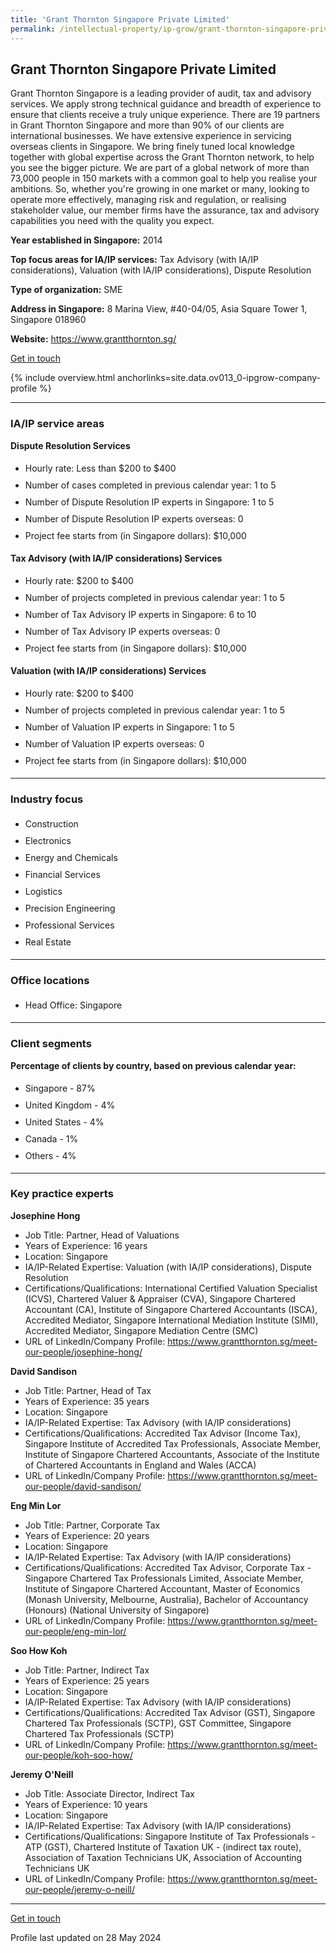 ```yaml
---
title: 'Grant Thornton Singapore Private Limited'
permalink: /intellectual-property/ip-grow/grant-thornton-singapore-private-limited/
---
```


## Grant Thornton Singapore Private Limited

Grant Thornton Singapore is a leading provider of audit, tax and advisory services. We apply strong technical guidance and breadth of experience to ensure that clients receive a truly unique experience. There are 19 partners in Grant Thornton Singapore and more than 90% of our clients are international businesses. We have extensive experience in servicing overseas clients in Singapore. We bring finely tuned local knowledge together with global expertise across the Grant Thornton network, to help you see the bigger picture. We are part of a global network of more than 73,000 people in 150 markets with a common goal to help you realise your ambitions. So, whether you're growing in one market or many, looking to operate more effectively, managing risk and regulation, or realising stakeholder value, our member firms have the assurance, tax and advisory capabilities you need with the quality you expect.

<b>Year established in Singapore:</b> 2014

<b>Top focus areas for IA/IP services:</b> Tax Advisory (with IA/IP considerations), Valuation (with IA/IP considerations), Dispute Resolution

<b>Type of organization:</b> SME

<b>Address in Singapore:</b> 8 Marina View, #40-04/05, Asia Square Tower 1, Singapore 018960

<b>Website:</b> <a href='https://www.grantthornton.sg/'>https://www.grantthornton.sg/</a>

<a class='btn' href='https://form.gov.sg/6653e255bd207e36db9b8de8' target='_blank' rel='noopener'>Get in touch</a>

{% include overview.html anchorlinks=site.data.ov013_0-ipgrow-company-profile %}

---
<a name='ip-related-service-areas'></a>
### IA/IP service areas

**Dispute Resolution Services**

<ul>
<li style='line-height: 27px; margin: 0px 0px !important'>Hourly rate:  Less than $200 to $400</li>
<li style='line-height: 27px; margin: 0px 0px !important'>Number of cases completed in previous calendar year: 1 to 5</li>
<li style='line-height: 27px; margin: 0px 0px !important'>Number of Dispute Resolution IP experts in Singapore: 1 to 5</li>
<li style='line-height: 27px; margin: 0px 0px !important'>Number of Dispute Resolution IP experts overseas: 0</li>
<li style='line-height: 27px; margin: 0px 0px !important'>Project fee starts from (in Singapore dollars):  $10,000</li>
</ul>

**Tax Advisory (with IA/IP considerations) Services**

<ul>
<li style='line-height: 27px; margin: 0px 0px !important'>Hourly rate:  $200 to $400</li>
<li style='line-height: 27px; margin: 0px 0px !important'>Number of projects completed in previous calendar year: 1 to 5</li>
<li style='line-height: 27px; margin: 0px 0px !important'>Number of Tax Advisory IP experts in Singapore: 6 to 10</li>
<li style='line-height: 27px; margin: 0px 0px !important'>Number of Tax Advisory IP experts overseas: 0</li>
<li style='line-height: 27px; margin: 0px 0px !important'>Project fee starts from (in Singapore dollars):  $10,000</li>
</ul>

**Valuation (with IA/IP considerations) Services**

<ul>
<li style='line-height: 27px; margin: 0px 0px !important'>Hourly rate:  $200 to $400</li>
<li style='line-height: 27px; margin: 0px 0px !important'>Number of projects completed in previous calendar year: 1 to 5</li>
<li style='line-height: 27px; margin: 0px 0px !important'>Number of Valuation IP experts in Singapore: 1 to 5</li>
<li style='line-height: 27px; margin: 0px 0px !important'>Number of Valuation IP experts overseas: 0</li>
<li style='line-height: 27px; margin: 0px 0px !important'>Project fee starts from (in Singapore dollars):  $10,000</li>
</ul>

---
<a name='industry-focus'></a>
### Industry focus

<ul><li style='line-height: 27px; margin: 0px 0px !important'> Construction</li><li style='line-height: 27px; margin: 0px 0px !important'>Electronics</li><li style='line-height: 27px; margin: 0px 0px !important'>Energy and Chemicals</li><li style='line-height: 27px; margin: 0px 0px !important'>Financial Services</li><li style='line-height: 27px; margin: 0px 0px !important'>Logistics</li><li style='line-height: 27px; margin: 0px 0px !important'>Precision Engineering</li><li style='line-height: 27px; margin: 0px 0px !important'>Professional Services</li><li style='line-height: 27px; margin: 0px 0px !important'>Real Estate</li></ul>

---
<a name='office-locations'></a>
### Office locations

<ul><li style='line-height: 27px; margin: 0px 0px !important'> Head Office: Singapore</li></ul>

---
<a name='client-segments'></a>
### Client segments

**Percentage of clients by country, based on previous calendar year:**

<ul><li style='line-height: 27px; margin: 0px 0px !important'> Singapore - 87%</li><li style='line-height: 27px; margin: 0px 0px !important'>United Kingdom - 4%</li><li style='line-height: 27px; margin: 0px 0px !important'>United States - 4%</li><li style='line-height: 27px; margin: 0px 0px !important'>Canada - 1%</li><li style='line-height: 27px; margin: 0px 0px !important'>Others - 4% </li></ul>

---
<a name='key-practice-experts'></a>
### Key practice experts

**Josephine Hong**

- Job Title: Partner, Head of Valuations
- Years of Experience: 16 years
- Location: Singapore
- IA/IP-Related Expertise: Valuation (with IA/IP considerations), Dispute Resolution
- Certifications/Qualifications: International Certified Valuation Specialist (ICVS), Chartered Valuer & Appraiser (CVA), Singapore Chartered Accountant (CA), Institute of Singapore Chartered Accountants (ISCA), Accredited Mediator, Singapore International Mediation Institute (SIMI), Accredited Mediator, Singapore Mediation Centre (SMC)
- URL of LinkedIn/Company Profile: <a href="https://www.grantthornton.sg/meet-our-people/josephine-hong/" target="_blank" rel="noopener">https://www.grantthornton.sg/meet-our-people/josephine-hong/</a>

**David Sandison**

- Job Title: Partner, Head of Tax
- Years of Experience: 35 years
- Location: Singapore
- IA/IP-Related Expertise: Tax Advisory (with IA/IP considerations)
- Certifications/Qualifications: Accredited Tax Advisor (Income Tax), Singapore Institute of Accredited Tax Professionals, Associate Member, Institute of Singapore Chartered Accountants, Associate of the Institute of Chartered Accountants in England and Wales (ACCA)
- URL of LinkedIn/Company Profile: <a href="https://www.grantthornton.sg/meet-our-people/david-sandison/" target="_blank" rel="noopener">https://www.grantthornton.sg/meet-our-people/david-sandison/</a>


**Eng Min Lor**

- Job Title: Partner, Corporate Tax
- Years of Experience: 20 years
- Location: Singapore
- IA/IP-Related Expertise: Tax Advisory (with IA/IP considerations)
- Certifications/Qualifications: Accredited Tax Advisor, Corporate Tax - Singapore Chartered Tax Professionals Limited, Associate Member, Institute of Singapore Chartered Accountant, Master of Economics (Monash University, Melbourne, Australia), Bachelor of Accountancy (Honours) (National University of Singapore)
- URL of LinkedIn/Company Profile: <a href="https://www.grantthornton.sg/meet-our-people/eng-min-lor/" target="_blank" rel="noopener">https://www.grantthornton.sg/meet-our-people/eng-min-lor/</a>

**Soo How Koh**

- Job Title: Partner, Indirect Tax
- Years of Experience: 25 years
- Location: Singapore
- IA/IP-Related Expertise: Tax Advisory (with IA/IP considerations)
- Certifications/Qualifications: Accredited Tax Advisor (GST), Singapore Chartered Tax Professionals (SCTP), GST Committee, Singapore Chartered Tax Professionals (SCTP)
- URL of LinkedIn/Company Profile: <a href="https://www.grantthornton.sg/meet-our-people/koh-soo-how/" target="_blank" rel="noopener">https://www.grantthornton.sg/meet-our-people/koh-soo-how/</a>

**Jeremy O'Neill**

- Job Title: Associate Director, Indirect Tax
- Years of Experience: 10 years
- Location: Singapore
- IA/IP-Related Expertise: Tax Advisory (with IA/IP considerations)
- Certifications/Qualifications: Singapore Institute of Tax Professionals - ATP (GST), Chartered Institute of Taxation UK - (indirect tax route), Association of Taxation Technicians UK, Association of Accounting Technicians UK
- URL of LinkedIn/Company Profile: <a href="https://www.grantthornton.sg/meet-our-people/jeremy-o-neill/" target="_blank" rel="noopener">https://www.grantthornton.sg/meet-our-people/jeremy-o-neill/</a>


---
<p>
<a class='btn' href='https://form.gov.sg/6653e255bd207e36db9b8de8' target='_blank' rel='noopener'>Get in touch</a>
</p>
Profile last updated on 28 May 2024

